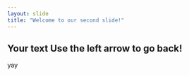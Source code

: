 ```yaml
---
layout: slide
title: "Welcome to our second slide!"
---
```

Your text
Use the left arrow to go back!
---
yay
